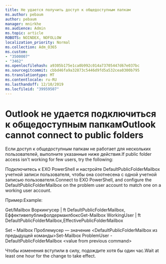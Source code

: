 ```yaml
---
title: Не удается получить доступ к общедоступным папкам
ms.author: pebaum
author: pebaum
manager: mnirkhe
ms.audience: Admin
ms.topic: article
ROBOTS: NOINDEX, NOFOLLOW
localization_priority: Normal
ms.collection: Adm_O365
ms.custom:
- "3500007"
- "3462"
ms.openlocfilehash: a9305b175e1ca0b992c014a73705447d67e037bc
ms.sourcegitcommit: cbbd46fa9a32873c5446d9fd5a532cea0300b795
ms.translationtype: MT
ms.contentlocale: ru-RU
ms.lasthandoff: 12/10/2019
ms.locfileid: "39959507"
---
```

# <a name="outlook-cannot-connect-to-public-folders"></a><span data-ttu-id="6e7d1-102">Outlook не удается подключиться к общедоступным папкам</span><span class="sxs-lookup"><span data-stu-id="6e7d1-102">Outlook cannot connect to public folders</span></span>

<span data-ttu-id="6e7d1-103">Если доступ к общедоступным папкам не работает для нескольких пользователей, выполните указанные ниже действия.</span><span class="sxs-lookup"><span data-stu-id="6e7d1-103">If public folder access isn't working for few users, try the following:</span></span>

<span data-ttu-id="6e7d1-104">Подключитесь к EXO PowerShell и настройте DefaultPublicFolderMailbox учетной записи пользователя, чтобы она соотнесена с одной учетной записью пользователя.</span><span class="sxs-lookup"><span data-stu-id="6e7d1-104">Connect to EXO PowerShell, and configure the DefaultPublicFolderMailbox on the problem user account to match one on a working user account.</span></span>

<span data-ttu-id="6e7d1-105">Пример:</span><span class="sxs-lookup"><span data-stu-id="6e7d1-105">Example:</span></span>

<span data-ttu-id="6e7d1-106">Get/Mailbox Воркингусер | ft DefaultPublicFolderMailbox, Еффективепубликфолдермаилбокс</span><span class="sxs-lookup"><span data-stu-id="6e7d1-106">Get-Mailbox WorkingUser | ft DefaultPublicFolderMailbox,EffectivePublicFolderMailbox</span></span>

<span data-ttu-id="6e7d1-107">Set – Mailbox Проблемусер — значение \<DefaultPublicFolderMailbox из предыдущей команды></span><span class="sxs-lookup"><span data-stu-id="6e7d1-107">Set-Mailbox ProblemUser -DefaultPublicFolderMailbox \<value from previous command></span></span>

<span data-ttu-id="6e7d1-108">Чтобы изменения вступили в силу, подождите хотя бы один час.</span><span class="sxs-lookup"><span data-stu-id="6e7d1-108">Wait at least one hour for the change to take effect.</span></span>